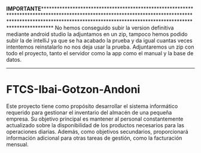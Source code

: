 **IMPORTANTE****************************************************************************************************************************************************************************************************************************
No hemos conseguido subir la version definitiva mediante android studio la adjuntamos en un zip, tampoco hemos podido subir la de intelliJ ya que se ha acabado la prueba y da igual cuantas veces intentemos reinstalarlo no nos deja usar la prueba. Adjuntaremos un zip con todo el proyecto, tanto el servidor como la app como el manual y la base de datos.
**********************************************************************************************************************************************************************************************************************************************


# FTCS-Ibai-Gotzon-Andoni

Este proyecto tiene como propósito desarrollar el sistema informático requerido para gestionar el inventario del almacén de una pequeña empresa. Su objetivo principal es mantener al personal constantemente actualizado sobre la disponibilidad de los productos necesarios para las operaciones diarias. Además, como objetivos secundarios, proporcionará información adicional para otras tareas de gestión, como la facturación mensual.
